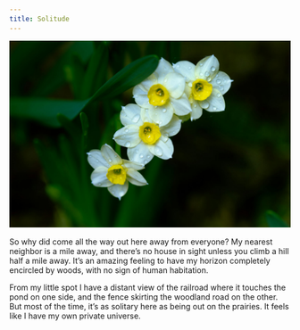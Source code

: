 ```yaml
---
title: Solitude
---
```


![Narcissus flowers](/images/narcissus.jpg)

So why did come all the way out here away from everyone? My nearest neighbor is a mile away, and there’s no house in sight unless you climb a hill half a mile away. It’s an amazing feeling to have my horizon completely encircled by woods, with no sign of human habitation.

From my little spot I have a distant view of the railroad where it touches the pond on one side, and the fence skirting the woodland road on the other. But most of the time, it’s as solitary here as being out on the prairies. It feels like I have my own private universe.

